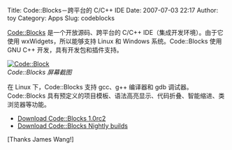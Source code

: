 Title: Code::Blocks－跨平台的 C/C++ IDE
Date: 2007-07-03 22:17
Author: toy
Category: Apps
Slug: codeblocks

[Code::Blocks](http://www.codeblocks.org/) 是一个开放源码、跨平台的
C/C++ IDE（集成开发环境）。由于它使用 wxWidgets，所以能够支持 Linux 和
Windows 系统。Code::Blocks 使用 GNU C++ 开发，具有开发包和插件支持。

[![Code::Block](http://i.linuxtoy.org/i/2007/07/codeblocks_s.jpg)](http://i.linuxtoy.org/i/2007/07/codeblocks.jpg)  
*Code::Blocks 屏幕截图*

在 Linux 下，Code::Blocks 支持 gcc、g++ 编译器和 gdb
调试器。Code::Blocks
具有预定义的项目模板、语法高亮显示、代码折叠、智能缩进、类浏览器等功能。

- [Download Code::Blocks
1.0rc2](http://www.codeblocks.org/downloads.shtml)  
- [Download Code::Blocks Nightly
builds](http://forums.codeblocks.org/index.php/board,20.0.html)

[Thanks James Wang!]
